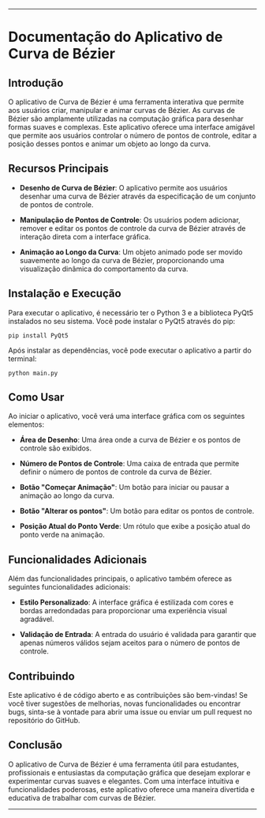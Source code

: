 

---

# Documentação do Aplicativo de Curva de Bézier

## Introdução

O aplicativo de Curva de Bézier é uma ferramenta interativa que permite aos usuários criar, manipular e animar curvas de Bézier. As curvas de Bézier são amplamente utilizadas na computação gráfica para desenhar formas suaves e complexas. Este aplicativo oferece uma interface amigável que permite aos usuários controlar o número de pontos de controle, editar a posição desses pontos e animar um objeto ao longo da curva.

## Recursos Principais

- **Desenho de Curva de Bézier**: O aplicativo permite aos usuários desenhar uma curva de Bézier através da especificação de um conjunto de pontos de controle.
  
- **Manipulação de Pontos de Controle**: Os usuários podem adicionar, remover e editar os pontos de controle da curva de Bézier através de interação direta com a interface gráfica.

- **Animação ao Longo da Curva**: Um objeto animado pode ser movido suavemente ao longo da curva de Bézier, proporcionando uma visualização dinâmica do comportamento da curva.

## Instalação e Execução

Para executar o aplicativo, é necessário ter o Python 3 e a biblioteca PyQt5 instalados no seu sistema. Você pode instalar o PyQt5 através do pip:

```
pip install PyQt5
```

Após instalar as dependências, você pode executar o aplicativo a partir do terminal:

```
python main.py
```

## Como Usar

Ao iniciar o aplicativo, você verá uma interface gráfica com os seguintes elementos:

- **Área de Desenho**: Uma área onde a curva de Bézier e os pontos de controle são exibidos.

- **Número de Pontos de Controle**: Uma caixa de entrada que permite definir o número de pontos de controle da curva de Bézier.

- **Botão "Começar Animação"**: Um botão para iniciar ou pausar a animação ao longo da curva.

- **Botão "Alterar os pontos"**: Um botão para editar os pontos de controle.

- **Posição Atual do Ponto Verde**: Um rótulo que exibe a posição atual do ponto verde na animação.

## Funcionalidades Adicionais

Além das funcionalidades principais, o aplicativo também oferece as seguintes funcionalidades adicionais:

- **Estilo Personalizado**: A interface gráfica é estilizada com cores e bordas arredondadas para proporcionar uma experiência visual agradável.

- **Validação de Entrada**: A entrada do usuário é validada para garantir que apenas números válidos sejam aceitos para o número de pontos de controle.

## Contribuindo

Este aplicativo é de código aberto e as contribuições são bem-vindas! Se você tiver sugestões de melhorias, novas funcionalidades ou encontrar bugs, sinta-se à vontade para abrir uma issue ou enviar um pull request no repositório do GitHub.

## Conclusão

O aplicativo de Curva de Bézier é uma ferramenta útil para estudantes, profissionais e entusiastas da computação gráfica que desejam explorar e experimentar curvas suaves e elegantes. Com uma interface intuitiva e funcionalidades poderosas, este aplicativo oferece uma maneira divertida e educativa de trabalhar com curvas de Bézier.

---

